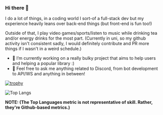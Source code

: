 ### Hi there 👋

I do a lot of things, in a coding world I sort-of a full-stack dev but my experience heavily leans over back-end things (but front-end is fun too!)

Outside of that, I play video games/sports/listen to music while drinking tea and/or energy drinks for the most part. (Currently in uni, so my github activity isn't consistent sadly, I would definitely contribute and PR more things if I wasn't in a weird schedule.)

- 🔭 I’m currently working on a really bulky project that aims to help users and helping a popular library :)
- 💬 Feel free to ask me anything related to Discord, from bot development to API/WS and anything in between!

[![trophy](https://github-profile-trophy.vercel.app/?username=DeltaXWizard&count_private=true&theme=nord)](https://github.com/ryo-ma/github-profile-trophy)

![Top Langs](https://github-readme-stats.vercel.app/api/top-langs/?username=DeltaXWizard&count_private=true&show_icons=true&theme=radical&layout=compact)

**NOTE: (The Top Languages metric is not representative of skill. Rather, they're Github-based metrics.)**

<!--
**DeltaXWizard/DeltaXWizard** is a ✨ _special_ ✨ repository because its `README.md` (this file) appears on your GitHub profile.

Here are some ideas to get you started:

- 🔭 I’m currently working on ...
- 🌱 I’m currently learning ...
- 👯 I’m looking to collaborate on ...
- 🤔 I’m looking for help with ...
- 💬 Ask me about ...
- 📫 How to reach me: ...
- 😄 Pronouns: ...
- ⚡ Fun fact: ...
-->
